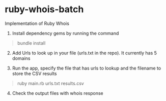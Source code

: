 # ruby-whois-batch
Implementation of Ruby Whois

1. Install dependency gems by running the command
> bundle install

2. Add Urls to look up in your file (urls.txt in the repo). It currently has 5 domains

3. Run the app, specify the file that has urls to lookup and the filename to store the CSV results
> ruby main.rb urls.txt results.csv

4. Check the output files with whois response
